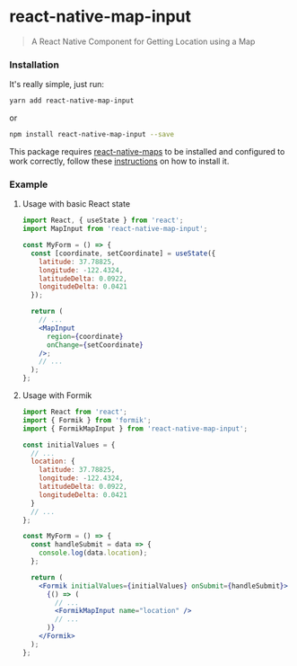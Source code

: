 # react-native-map-input

> A React Native Component for Getting Location using a Map

### Installation

It's really simple, just run:

```sh
yarn add react-native-map-input
```

or

```sh
npm install react-native-map-input --save
```

This package requires [react-native-maps](https://github.com/react-native-maps/react-native-maps) to be installed and configured to work correctly, follow these [instructions](https://github.com/react-native-maps/react-native-maps/blob/master/docs/installation.md) on how to install it.

### Example

1. Usage with basic React state

   ```jsx
   import React, { useState } from 'react';
   import MapInput from 'react-native-map-input';

   const MyForm = () => {
     const [coordinate, setCoordinate] = useState({
       latitude: 37.78825,
       longitude: -122.4324,
       latitudeDelta: 0.0922,
       longitudeDelta: 0.0421
     });

     return (
       // ...
       <MapInput
         region={coordinate}
         onChange={setCoordinate}
       />;
       // ...
     );
   };
   ```

2. Usage with Formik

   ```jsx
   import React from 'react';
   import { Formik } from 'formik';
   import { FormikMapInput } from 'react-native-map-input';

   const initialValues = {
     // ...
     location: {
       latitude: 37.78825,
       longitude: -122.4324,
       latitudeDelta: 0.0922,
       longitudeDelta: 0.0421
     }
     // ...
   };

   const MyForm = () => {
     const handleSubmit = data => {
       console.log(data.location);
     };

     return (
       <Formik initialValues={initialValues} onSubmit={handleSubmit}>
         {() => (
           // ...
           <FormikMapInput name="location" />
           // ...
         )}
       </Formik>
     );
   };
   ```
